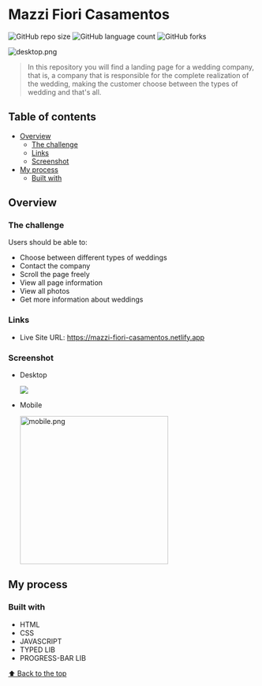 # Mazzi Fiori Casamentos

![GitHub repo size](https://img.shields.io/github/repo-size/RafaelHDSV/Mazzi-Fiori-Casamentos?style=for-the-badge)
![GitHub language count](https://img.shields.io/github/languages/count/RafaelHDSV/Mazzi-Fiori-Casamentos?style=for-the-badge)
![GitHub forks](https://img.shields.io/github/forks/RafaelHDSV/Mazzi-Fiori-Casamentos?style=for-the-badge)

<img src="images/desktop_main.png" alt="desktop.png">

> In this repository you will find a landing page for a wedding company, that is, a company that is responsible for the complete realization of the wedding, making the customer choose between the types of wedding and that's all.

## Table of contents

- [Overview](#overview)
  - [The challenge](#the-challenge)
  - [Links](#links)
  - [Screenshot](#screenshot)
- [My process](#my-process)
  - [Built with](#built-with)

## Overview

### The challenge

Users should be able to:

- Choose between different types of weddings
- Contact the company
- Scroll the page freely
- View all page information
- View all photos
- Get more information about weddings

### Links

- Live Site URL: https://mazzi-fiori-casamentos.netlify.app

### Screenshot

  - Desktop
  
    ![](images/desktop.png)
    
  - Mobile
    
    <img src="images/mobile.png" alt="mobile.png" width="300px">

## My process

### Built with

- HTML
- CSS
- JAVASCRIPT
- TYPED LIB
- PROGRESS-BAR LIB

[⬆ Back to the top](#mazzi-fiori-casamentos)<br>
